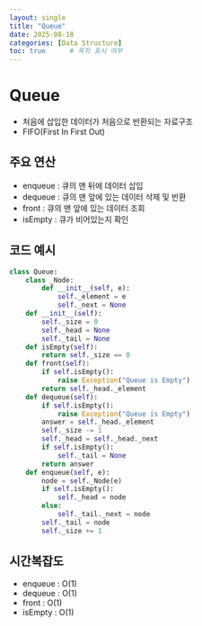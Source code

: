 ```yaml
---
layout: single
title: "Queue"
date: 2025-08-18
categories: [Data Structure]
toc: true      # 목차 표시 여부
---
```

# Queue
-   처음에 삽입한 데이터가 처음으로 반환되는 자료구조
-   FIFO(First In First Out)

## 주요 연산

-   enqueue : 큐의 맨 뒤에 데이터 삽입
-   dequeue : 큐의 맨 앞에 있는 데이터 삭제 및 반환
-   front : 큐의 맨 앞에 있는 데이터 조회
-   isEmpty : 큐가 비어있는지 확인

## 코드 예시

```python:queue.py
class Queue:
    class _Node:
        def __init__(self, e):
            self._element = e
            self._next = None
    def __init__(self):
        self._size = 0
        self._head = None
        self._tail = None
    def isEmpty(self):
        return self._size == 0
    def front(self):
        if self.isEmpty():
            raise Exception("Queue is Empty")
        return self._head._element
    def dequeue(self):
        if self.isEmpty():
            raise Exception("Queue is Empty")
        answer = self._head._element
        self._size -= 1
        self._head = self._head._next
        if self.isEmpty():
            self._tail = None
        return answer
    def enqueue(self, e):
        node = self._Node(e)
        if self.isEmpty():
            self._head = node
        else:
            self._tail._next = node
        self._tail = node
        self._size += 1
```

## 시간복잡도

-   enqueue : O(1)
-   dequeue : O(1)
-   front : O(1)
-   isEmpty : O(1)